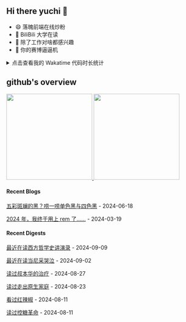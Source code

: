 ## Hi there yuchi 👋 

- 😄 落魄前端在线炒粉
- 🏫 BiliBili 大学在读
- 🤔 除了工作对啥都感兴趣
- 👯 你的赛博逼逼机

<details>
  <summary>
    点击查看我的 Wakatime 代码时长统计
  </summary>
  <div>
    <img src="https://github-readme-stats.vercel.app/api/wakatime?username=yuchiXiong&hide_title=true&layout=compact&langs_count=10" />
  <div>
</details>
    
## github's overview

<a href="https://github.com/yuchiXiong">
  <img height="225" src="https://github-readme-stats.vercel.app/api?username=yuchiXiong&show_icons=true&include_all_commits=true&count_private=true"/>
  <img height="225" src="https://github-readme-stats.vercel.app/api/top-langs/?username=yuchiXiong&hide=python,css,ejs,stylus,racket,scss,slim,html,c,less,shell"/>
</a>

#### Recent Blogs

[五彩斑斓的黑？唠一唠单色黑与四色黑](https://xiongyuchi.com/2024/06/18/wu-cai-ban-lan-de-hei-lao-yi-lao-dan-se-hei-yu-si-se-hei/) - 2024-06-18

[2024 年，我终于用上 rem 了……](https://xiongyuchi.com/2024/03/19/2024-nian-wo-zhong-yu-yong-shang-rem-liao/) - 2024-03-19

#### Recent Digests

[最近在读西方哲学史讲演录](https://book.douban.com/subject/35662629/) - 2024-09-09

[最近在读当尼采哭泣](https://book.douban.com/subject/27018918/) - 2024-09-02

[读过叔本华的治疗](https://book.douban.com/subject/35404964/) - 2024-08-27

[读过走出原生家庭](https://book.douban.com/subject/35949672/) - 2024-08-23

[看过红辣椒](http://movie.douban.com/subject/1865703/) - 2024-08-11

[读过控糖革命](https://book.douban.com/subject/36707112/) - 2024-08-11